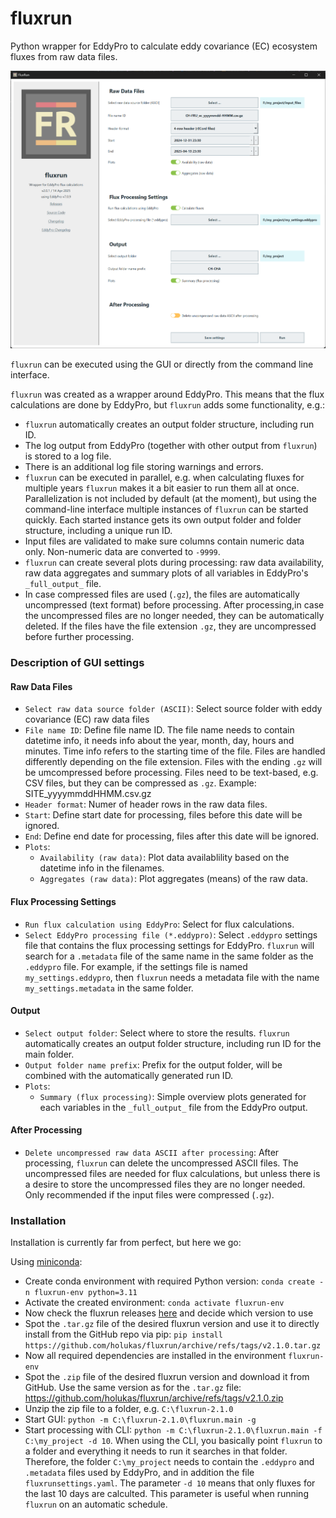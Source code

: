 # fluxrun

Python wrapper for EddyPro to calculate eddy covariance (EC) ecosystem fluxes from raw data files.

![](images/fluxrun_gui_v2.png)

`fluxrun` can be executed using the GUI or directly from the command line interface.

`fluxrun` was created as a wrapper around EddyPro. This means that the flux calculations are done by EddyPro, but
`fluxrun` adds some functionality, e.g.:

- `fluxrun` automatically creates an output folder structure, including run ID.
- The log output from EddyPro (together with other output from `fluxrun`) is stored to a log file.
- There is an additional log file storing warnings and errors.
- `fluxrun` can be executed in parallel, e.g. when calculating fluxes for multiple years `fluxrun` makes it a bit easier
  to run them all at once. Parallelization is not included by default (at the moment), but using the command-line
  interface multiple instances of `fluxrun` can be started quickly. Each started instance gets its own output folder and
  folder structure, including a unique run ID.
- Input files are validated to make sure columns contain numeric data only. Non-numeric data are converted to `-9999`.
- `fluxrun` can create several plots during processing: raw data availability, raw data aggregates and summary plots of
  all variables in EddyPro's `_full_output_` file.
- In case compressed files are used (`.gz`), the files are automatically uncompressed (text format) before processing.
  After processing,in case the uncompressed files are no longer needed, they can be automatically deleted. If the
  files have the file extension `.gz`, they are uncompressed before further processing.

### Description of GUI settings

#### Raw Data Files

- `Select raw data source folder (ASCII)`: Select source folder with eddy covariance (EC) raw data files
- `File name ID`: Define file name ID. The file name needs to contain datetime info, it needs info about the year,
  month, day, hours and minutes. Time info refers to the starting time of the file. Files are handled differently
  depending on the file extension. Files with the ending `.gz` will be umcompressed before processing. Files need to be
  text-based, e.g. CSV files, but they can be compressed as `.gz`. Example: SITE_yyyymmddHHMM.csv.gz
- `Header format`: Numer of header rows in the raw data files.
- `Start`: Define start date for processing, files before this date will be ignored.
- `End`: Define end date for processing, files after this date will be ignored.
- `Plots`:
    - `Availability (raw data)`: Plot data availablility based on the datetime info in the filenames.
    - `Aggregates (raw data)`: Plot aggregates (means) of the raw data.

#### Flux Processing Settings

- `Run flux calculation using EddyPro`: Select for flux calculations.
- `Select EddyPro processing file (*.eddypro)`: Select `.eddypro` settings file that contains the flux processing
  settings for EddyPro. `fluxrun` will search for a `.metadata` file of the same name in the same folder as the
  `.eddypro` file. For example, if the settings file is named `my_settings.eddypro`, then `fluxrun` needs a metadata
  file with the name `my_settings.metadata` in the same folder.

#### Output

- `Select output folder`: Select where to store the results. `fluxrun` automatically creates an output folder structure,
  including run ID for the main folder.
- `Output folder name prefix`: Prefix for the output folder, will be combined with the automatically generated run ID.
- `Plots`:
    - `Summary (flux processing)`: Simple overview plots generated for each variables in the `_full_output_` file from
      the EddyPro output.

#### After Processing

- `Delete uncompressed raw data ASCII after processing`: After processing, `fluxrun` can delete the uncompressed ASCII
  files. The uncompressed files are needed for flux calculations, but unless there is a desire to store the uncompressed
  files they are no longer needed. Only recommended if the input files were compressed (`.gz`).

### Installation

Installation is currently far from perfect, but here we go:

Using [miniconda](https://www.anaconda.com/docs/getting-started/miniconda/install#quickstart-install-instructions):

- Create conda environment with required Python version: `conda create -n fluxrun-env python=3.11`
- Activate the created environment: `conda activate fluxrun-env`
- Now check the fluxrun releases [here](https://github.com/holukas/fluxrun/releases) and decide which version to use
- Spot the `.tar.gz` file of the desired fluxrun version and use it to directly install from the GitHub repo via pip:
  `pip install https://github.com/holukas/fluxrun/archive/refs/tags/v2.1.0.tar.gz`
- Now all required dependencies are installed in the environment `fluxrun-env`
- Spot the `.zip` file of the desired fluxrun version and download it from GitHub. Use the same version as for the
  `.tar.gz` file: https://github.com/holukas/fluxrun/archive/refs/tags/v2.1.0.zip
- Unzip the zip file to a folder, e.g. `C:\fluxrun-2.1.0`
- Start GUI: `python -m C:\fluxrun-2.1.0\fluxrun.main -g`
- Start processing with CLI: `python -m C:\fluxrun-2.1.0\fluxrun.main -f C:\my_project -d 10`. When using the CLI, you
  basically point `fluxrun` to a folder and everything it needs to run it searches in that folder. Therefore, the folder
  `C:\my_project` needs to contain the `.eddypro` and `.metadata` files used by EddyPro, and in addition the file
  `fluxrunsettings.yaml`. The parameter `-d 10` means that only fluxes for the last 10 days are calculted. This
  parameter is useful when running `fluxrun` on an automatic schedule.

